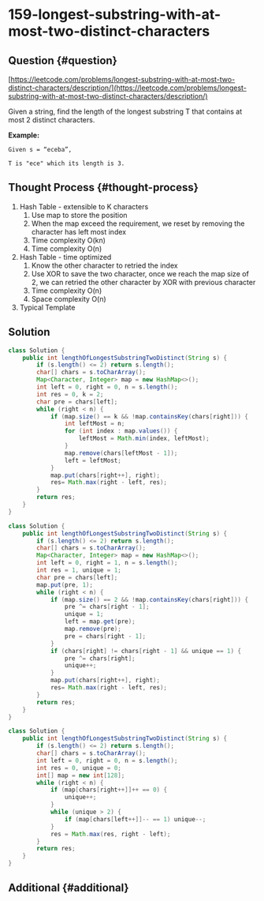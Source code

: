 # 159-longest-substring-with-at-most-two-distinct-characters

## Question {#question}

[https://leetcode.com/problems/longest-substring-with-at-most-two-distinct-characters/description/](https://leetcode.com/problems/longest-substring-with-at-most-two-distinct-characters/description/)

Given a string, find the length of the longest substring T that contains at most 2 distinct characters.

**Example:**

```text
Given s = “eceba”,

T is "ece" which its length is 3.
```

## Thought Process {#thought-process}

1. Hash Table - extensible to K characters
   1. Use map to store the position
   2. When the map exceed the requirement, we reset by removing the character has left most index
   3. Time complexity O\(kn\)
   4. Time complexity O\(n\)
2. Hash Table - time optimized
   1. Know the other character to retried the index
   2. Use XOR to save the two character, once we reach the map size of 2, we can retried the other character by XOR with previous character
   3. Time complexity O\(n\)
   4. Space complexity O\(n\)
3. Typical Template

## Solution

```java
class Solution {
    public int lengthOfLongestSubstringTwoDistinct(String s) {
        if (s.length() <= 2) return s.length();
        char[] chars = s.toCharArray();
        Map<Character, Integer> map = new HashMap<>();
        int left = 0, right = 0, n = s.length();
        int res = 0, k = 2;
        char pre = chars[left];
        while (right < n) {
            if (map.size() == k && !map.containsKey(chars[right])) {
                int leftMost = n;
                for (int index : map.values()) {
                    leftMost = Math.min(index, leftMost);
                }
                map.remove(chars[leftMost - 1]);
                left = leftMost;
            }
            map.put(chars[right++], right);
            res= Math.max(right - left, res);
        }
        return res;
    }
}
```

```java
class Solution {
    public int lengthOfLongestSubstringTwoDistinct(String s) {
        if (s.length() <= 2) return s.length();
        char[] chars = s.toCharArray();
        Map<Character, Integer> map = new HashMap<>();
        int left = 0, right = 1, n = s.length();
        int res = 1, unique = 1;
        char pre = chars[left];
        map.put(pre, 1);
        while (right < n) {
            if (map.size() == 2 && !map.containsKey(chars[right])) {
                pre ^= chars[right - 1];
                unique = 1;
                left = map.get(pre);
                map.remove(pre);
                pre = chars[right - 1];
            }
            if (chars[right] != chars[right - 1] && unique == 1) {
                pre ^= chars[right];
                unique++;
            }
            map.put(chars[right++], right);
            res= Math.max(right - left, res);
        }
        return res;
    }
}
```

```java
class Solution {
    public int lengthOfLongestSubstringTwoDistinct(String s) {
        if (s.length() <= 2) return s.length();
        char[] chars = s.toCharArray();
        int left = 0, right = 0, n = s.length();
        int res = 0, unique = 0;
        int[] map = new int[128];
        while (right < n) {
            if (map[chars[right++]]++ == 0) {
                unique++;
            }
            while (unique > 2) {
                if (map[chars[left++]]-- == 1) unique--;
            }
            res = Math.max(res, right - left);
        }
        return res;
    }
}
```

## Additional {#additional}

